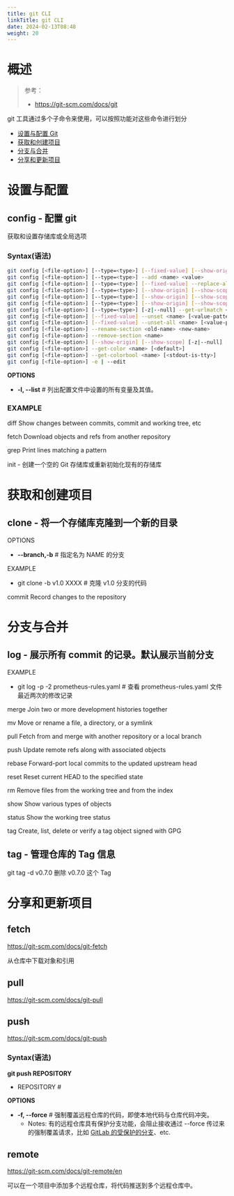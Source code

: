 ```yaml
---
title: git CLI
linkTitle: git CLI
date: 2024-02-13T08:48
weight: 20
---
```


# 概述

> 参考：
>
> - https://git-scm.com/docs/git

git 工具通过多个子命令来使用，可以按照功能对这些命令进行划分

- [设置与配置 Git](#设置与配置)
- [获取和创建项目](#获取和创建项目)
- [分支与合并](#分支与合并)
- [分享和更新项目](#分享和更新项目)

# 设置与配置

## config - 配置 git

获取和设置存储库或全局选项

### Syntax(语法)

```bash
git config [<file-option>] [--type=<type>] [--fixed-value] [--show-origin] [--show-scope] [-z|--null] <name> [<value> [<value-pattern>]]
git config [<file-option>] [--type=<type>] --add <name> <value>
git config [<file-option>] [--type=<type>] [--fixed-value] --replace-all <name> <value> [<value-pattern>]
git config [<file-option>] [--type=<type>] [--show-origin] [--show-scope] [-z|--null] [--fixed-value] --get <name> [<value-pattern>]
git config [<file-option>] [--type=<type>] [--show-origin] [--show-scope] [-z|--null] [--fixed-value] --get-all <name> [<value-pattern>]
git config [<file-option>] [--type=<type>] [--show-origin] [--show-scope] [-z|--null] [--fixed-value] [--name-only] --get-regexp <name-regex> [<value-pattern>]
git config [<file-option>] [--type=<type>] [-z|--null] --get-urlmatch <name> <URL>
git config [<file-option>] [--fixed-value] --unset <name> [<value-pattern>]
git config [<file-option>] [--fixed-value] --unset-all <name> [<value-pattern>]
git config [<file-option>] --rename-section <old-name> <new-name>
git config [<file-option>] --remove-section <name>
git config [<file-option>] [--show-origin] [--show-scope] [-z|--null] [--name-only] -l | --list
git config [<file-option>] --get-color <name> [<default>]
git config [<file-option>] --get-colorbool <name> [<stdout-is-tty>]
git config [<file-option>] -e | --edit
```

**OPTIONS**

- **-l, --list** # 列出配置文件中设置的所有变量及其值。

### EXAMPLE

diff Show changes between commits, commit and working tree, etc

fetch Download objects and refs from another repository

grep Print lines matching a pattern

init - 创建一个空的 Git 存储库或重新初始化现有的存储库

# 获取和创建项目
## clone - 将一个存储库克隆到一个新的目录

OPTIONS

- **--branch,-b** # 指定名为 NAME 的分支

EXAMPLE

- git clone -b v1.0 XXXX # 克隆 v1.0 分支的代码

commit Record changes to the repository

# 分支与合并

## log - 展示所有 commit 的记录。默认展示当前分支



EXAMPLE

- git log -p -2 prometheus-rules.yaml # 查看 prometheus-rules.yaml 文件最近两次的修改记录

merge Join two or more development histories together

mv Move or rename a file, a directory, or a symlink

pull Fetch from and merge with another repository or a local branch

push Update remote refs along with associated objects

rebase Forward-port local commits to the updated upstream head

reset Reset current HEAD to the specified state

rm Remove files from the working tree and from the index

show Show various types of objects

status Show the working tree status

tag Create, list, delete or verify a tag object signed with GPG


## tag - 管理仓库的 Tag 信息

git tag -d v0.7.0 删除 v0.7.0 这个 Tag

# 分享和更新项目

## fetch

https://git-scm.com/docs/git-fetch

从仓库中下载对象和引用

## pull

https://git-scm.com/docs/git-pull

## push

https://git-scm.com/docs/git-push

### Syntax(语法)

**git push REPOSITORY**

- REPOSITORY # 

**OPTIONS**

- **-f, --force** # 强制覆盖远程仓库的代码，即使本地代码与仓库代码冲突。
  - Notes: 有的远程仓库具有保护分支功能，会阻止接收通过 --force 传过来的强制覆盖请求，比如 [GitLab 的受保护的分支](https://docs.gitlab.com/ee/user/project/protected_branches.html)、etc.

## remote

https://git-scm.com/docs/git-remote/en

可以在一个项目中添加多个远程仓库，将代码推送到多个远程仓库中。

